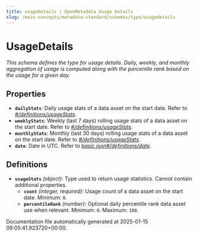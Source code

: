 ```yaml
---
title: usageDetails | OpenMetadata Usage Details
slug: /main-concepts/metadata-standard/schemas/type/usagedetails
---
```


# UsageDetails

*This schema defines the type for usage details. Daily, weekly, and monthly aggregation of usage is computed along with the percentile rank based on the usage for a given day.*

## Properties

- **`dailyStats`**: Daily usage stats of a data asset on the start date. Refer to *[#/definitions/usageStats](#definitions/usageStats)*.
- **`weeklyStats`**: Weekly (last 7 days) rolling usage stats of a data asset on the start date. Refer to *[#/definitions/usageStats](#definitions/usageStats)*.
- **`monthlyStats`**: Monthly (last 30 days) rolling usage stats of a data asset on the start date. Refer to *[#/definitions/usageStats](#definitions/usageStats)*.
- **`date`**: Date in UTC. Refer to *[basic.json#/definitions/date](#sic.json#/definitions/date)*.
## Definitions

- **`usageStats`** *(object)*: Type used to return usage statistics. Cannot contain additional properties.
  - **`count`** *(integer, required)*: Usage count of a data asset on the start date. Minimum: `0`.
  - **`percentileRank`** *(number)*: Optional daily percentile rank data asset use when relevant. Minimum: `0`. Maximum: `100`.


Documentation file automatically generated at 2025-01-15 09:05:41.923720+00:00.
